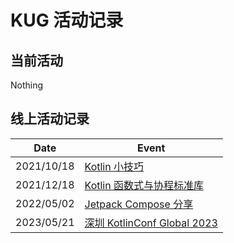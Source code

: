 # KUG 活动记录

## 当前活动

Nothing

## 线上活动记录

| Date | Event |
| -- | -- |
| 2021/10/18 | [Kotlin 小技巧](event_record/20211018.md) |
| 2021/12/18 | [Kotlin 函数式与协程标准库](event_record/20211218.md) |
| 2022/05/02 | [Jetpack Compose 分享](event_record/20220502.md) |
| 2023/05/21 | [深圳 KotlinConf Global 2023](current_event/kotlinconf.md) |

